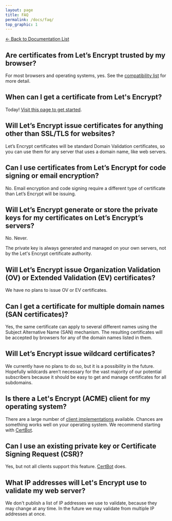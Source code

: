 ```yaml
---
layout: page
title: FAQ
permalink: /docs/faq/
top_graphic: 1
---
```


[<- Back to Documentation List](/docs/)

## Are certificates from Let’s Encrypt trusted by my browser?

For most browsers and operating systems, yes. See the [compatibility list](https://community.letsencrypt.org/t/trust-of-dst-root-ca-x3-and-isrg-root/) for more detail.

## When can I get a certificate from Let's Encrypt?

Today! [Visit this page to get started](https://letsencrypt.org/getting-started/).

## Will Let’s Encrypt issue certificates for anything other than SSL/TLS for websites?

Let’s Encrypt certificates will be standard Domain Validation certificates, so you can use them for any server that uses a domain name, like web servers.

## Can I use certificates from Let’s Encrypt for code signing or email encryption?

No. Email encryption and code signing require a different type of certificate than Let’s Encrypt will be issuing.

## Will Let’s Encrypt generate or store the private keys for my certificates on Let’s Encrypt’s servers?

No. Never.

The private key is always generated and managed on your own servers, not by the Let's Encrypt certificate authority.

## Will Let’s Encrypt issue Organization Validation (OV) or Extended Validation (EV) certificates?

We have no plans to issue OV or EV certificates.

## Can I get a certificate for multiple domain names (SAN certificates)?

Yes, the same certificate can apply to several different names using the Subject Alternative Name (SAN) mechanism. The resulting certificates will be accepted by browsers for any of the domain names listed in them.

## Will Let’s Encrypt issue wildcard certificates?

We currently have no plans to do so, but it is a possibility in the future. Hopefully wildcards aren’t necessary for the vast majority of our potential subscribers because it should be easy to get and manage certificates for all subdomains.

## Is there a Let's Encrypt (ACME) client for my operating system?

There are a large number of [client implementations](/docs/client-options/) available. Chances are something works well on your operating system. We recommend starting with [CertBot](https://certbot.eff.org/).

## Can I use an existing private key or Certificate Signing Request (CSR)?

Yes, but not all clients support this feature. [CertBot](https://certbot.eff.org/) does.

## What IP addresses will Let's Encrypt use to validate my web server?

We don't publish a list of IP addresses we use to validate, because they may change at any time. In the future we may validate from multiple IP addresses at once.
